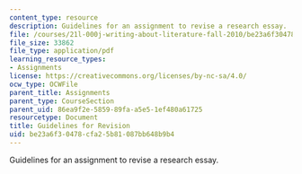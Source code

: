 ```yaml
---
content_type: resource
description: Guidelines for an assignment to revise a research essay.
file: /courses/21l-000j-writing-about-literature-fall-2010/be23a6f30478cfa25b81087bb648b9b4_MIT21L_000JF10_assn03.pdf
file_size: 33862
file_type: application/pdf
learning_resource_types:
- Assignments
license: https://creativecommons.org/licenses/by-nc-sa/4.0/
ocw_type: OCWFile
parent_title: Assignments
parent_type: CourseSection
parent_uid: 86ea9f2e-5859-89fa-a5e5-1ef480a61725
resourcetype: Document
title: Guidelines for Revision
uid: be23a6f3-0478-cfa2-5b81-087bb648b9b4
---
```

Guidelines for an assignment to revise a research essay.